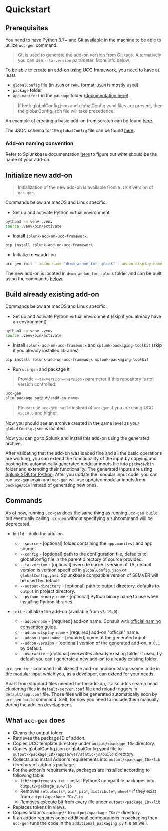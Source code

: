# Quickstart

## Prerequisites

You need to have Python 3.7+ and Git available in the machine to be able to utilize `ucc-gen` command.

> Git is used to generate the add-on version from Git tags. Alternatively you can use `--ta-version` parameter. More info below.

To be able to create an add-on using UCC framework, you need to have at least:

* `globalConfig` file (in `JSON` or `YAML` format, `JSON` is mostly used)
* `package` folder
* `app.manifest` in the `package` folder ([documentation here](https://dev.splunk.com/enterprise/reference/packagingtoolkit/pkgtoolkitappmanifest/)).

> If both globalConfig.json and globalConfig.yaml files are present, then the globalConfig.json file will take precedence.

An example of creating a basic add-on from scratch can be found [here](example.md).

The JSON schema for the `globalConfig` file can be found
[here](https://github.com/splunk/addonfactory-ucc-base-ui/blob/main/src/main/webapp/schema/schema.json).

### Add-on naming convention

Refer to Splunkbase documentation 
[here](https://dev.splunk.com/enterprise/docs/releaseapps/splunkbase/namingguidelines/) 
to figure out what should be the name of your add-on.

## Initialize new add-on

> Initialization of the new add-on is available from `5.19.0` version of `ucc-gen`.

Commands below are macOS and Linux specific.

* Set up and activate Python virtual environment

```bash
python3 -m venv .venv
source .venv/bin/activate
```

* Install `splunk-add-on-ucc-framework`

```bash
pip install splunk-add-on-ucc-framework
```

* Initialize new add-on

```bash
ucc-gen init --addon-name "demo_addon_for_splunk" --addon-display-name "Demo Add-on for Splunk" --addon-input-name demo_input
```

The new add-on is located in `demo_addon_for_splunk` folder and can be built using 
the commands [below](#build-already-existing-add-on).

## Build already existing add-on

Commands below are macOS and Linux specific.

* Set up and activate Python virtual environment (skip if you already have an environment)

```bash
python3 -m venv .venv
source .venv/bin/activate
```

* Install `splunk-add-on-ucc-framework` and `splunk-packaging-toolkit` (skip if you already installed libraries)

```bash
pip install splunk-add-on-ucc-framework splunk-packaging-toolkit
```

* Run `ucc-gen` and package it

> Provide `--ta-version=<version>` parameter if this repository is not version controlled.

```bash
ucc-gen
slim package output/<add-on-name>
```

> Please use `ucc-gen build` instead of `ucc-gen` if you are using UCC `v5.19.0` and higher.

Now you should see an archive created in the same level as your 
`globalConfig.json` is located.

Now you can go to Splunk and install this add-on using the generated archive.

After validating that the add-on was loaded fine and all the basic operations 
are working, you can extend the functionality of the input by copying and 
pasting the automatically generated modular inputs file into `package/bin` 
folder and extending their functionality. The generated inputs are using 
[Splunk SDK for Python](https://github.com/splunk/splunk-sdk-python). After you
update the modular input code, you can run `ucc-gen` again and `ucc-gen` will 
use updated modular inputs from `package/bin` instead of generating new ones.

## Commands

As of now, running `ucc-gen` does the same thing as running `ucc-gen build`, 
but eventually calling `ucc-gen` without specifying a subcommand will be 
deprecated. 

* `build` - build the add-on.

    * `--source` - [optional] folder containing the `app.manifest` and app 
        source.
    * `--config` - [optional] path to the configuration file, defaults to
        globalConfig file in the parent directory of source provided.
    * `--ta-version` - [optional] override current version of TA, default
        version is version specified in `globalConfig.json` or `globalConfig.yaml`. 
        Splunkbase compatible version of SEMVER will be used by default.
    * `--output-directory` - [optional] path to output directory, defaults to 
        `output` in project directory.
    * `--python-binary-name` - [optional] Python binary name to use when
        installing Python libraries.

* `init` - initialize the add-on (available from `v5.19.0`).

    * `--addon-name` - [required] add-on name. Consult with 
        [official naming convention guide](https://dev.splunk.com/enterprise/docs/releaseapps/splunkbase/namingguidelines/).
    * `--addon-display-name` - [required] add-on "official" name.
    * `--addon-input-name` - [required] name of the generated input. 
    * `--addon-version` - [optional] version of the generated add-on, `0.0.1` by default.
    * `--overwrite` - [optional] overwrites already existing folder if used, 
        by default you can't generate a new add-on to already existing folder.

`ucc-gen init` command initializes the add-on and bootstraps some code in the 
modular input which you, as a developer, can extend for your needs.

Apart from standard files needed for the add-on, it also adds search head 
clustering files in `default/server.conf` file and reload triggers in 
`default/app.conf` file. Those files will be generated automatically soon by 
`ucc-gen build` command itself, for now you need to include them manually 
during the add-on development.

## What `ucc-gen` does

* Cleans the output folder.
* Retrieves the package ID of addon.
* Copies UCC template directory under `output/<package_ID>` directory.
* Copies globalConfig.json or globalConfig.yaml file to
    `output/<package_ID>/appserver/static/js/build` directory.
* Collects and install Addon's requirements into
    `output/<package_ID>/lib` directory of addon's package.
* For the addon's requirements, packages are installed according to
    following table:
    * `lib/requirements.txt` - install Python3 compatible packages into
        `output/<package_ID>/lib`
    * Removes `setuptools*`, `bin*`, `pip*`, `distribute*`, `wheel*` if 
        they exist from `output/<package_ID>/lib`
    * Removes execute bit from every file under `output/<package_ID>/lib`
* Replaces tokens in views.
* Copies addon's `package/*` to `output/<package_ID>/*` directory.
* If an addon requires some additional configurations in packaging
    then `ucc-gen` runs the code in the `additional_packaging.py` file as well.
